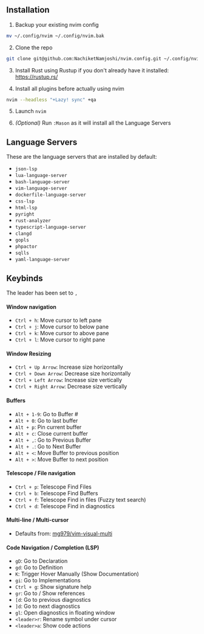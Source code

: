## Installation

1. Backup your existing nvim config

  ```bash
  mv ~/.config/nvim ~/.config/nvim.bak
  ```

2. Clone the repo

  ```bash
  git clone git@github.com:NachiketNamjoshi/nvim.config.git ~/.config/nvim
  ```

3. Install Rust using Rustup if you don't already have it installed: https://rustup.rs/

4. Install all plugins before actually using nvim
  
  ```bash
  nvim --headless "+Lazy! sync" +qa
  ```

5. Launch `nvim`

6. *(Optional)* Run `:Mason` as it will install all the Language Servers

## Language Servers

These are the language servers that are installed by default:

  - `json-lsp`
  - `lua-language-server`
  - `bash-language-server`
  - `vim-language-server`
  - `dockerfile-language-server`
  - `css-lsp`
  - `html-lsp`
  - `pyright`
  - `rust-analyzer`
  - `typescript-language-server`
  - `clangd`
  - `gopls`
  - `phpactor`
  - `sqlls`
  - `yaml-language-server`

## Keybinds

The leader has been set to `,`

#### Window navigation
- `Ctrl + h`: Move cursor to left pane
- `Ctrl + j`: Move cursor to below pane
- `Ctrl + k`: Move cursor to above pane
- `Ctrl + l`: Move cursor to right pane

#### Window Resizing
- `Ctrl + Up Arrow`: Increase size horizontally
- `Ctrl + Down Arrow`: Decrease size horizontally
- `Ctrl + Left Arrow`: Increase size vertically
- `Ctrl + Right Arrow`: Decrease size vertically

#### Buffers
- `Alt + 1-9`: Go to Buffer #
- `Alt + 0`: Go to last buffer
- `Alt + p`: Pin current buffer
- `Alt + c`: Close current buffer
- `Alt + ,`: Go to Previous Buffer
- `Alt + .`: Go to Next Buffer
- `Alt + <`: Move Buffer to previous position
- `Alt + >`: Move Buffer to next position

#### Telescope / File navigation
- `Ctrl + p`: Telescope Find Files
- `Ctrl + b`: Telescope Find Buffers
- `Ctrl + f`: Telescope Find in files (Fuzzy text search)
- `Ctrl + d`: Telescope Find in diagnostics

#### Multi-line / Multi-cursor
- Defaults from: [mg979/vim-visual-multi](https://github.com/mg979/vim-visual-multi)

#### Code Navigation / Completion (LSP)
- `gD`: Go to Declaration
- `gd`: Go to Definition
- `K`: Trigger Hover Manually (Show Documentation)
- `gi`: Go to Implementations
- `Ctrl + g`: Show signature help
- `gr`: Go to / Show references
- `[d`: Go to previous diagnostics
- `]d`: Go to next diagnostics
- `gl`: Open diagnostics in floating window
- `<leader>r`: Rename symbol under cursor
- `<leader>a`: Show code actions
